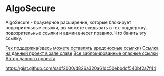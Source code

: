 # AlgoSecure

AlgoSecure - браузерное расширение, которые блокирует подозрительные ссылки, вы можете скидывать в тех-поддержку, подозрительные ссылки и админ внесет правило. Что банить эту ссылку.


  
<a href="https://learn.algoritmika.org/community?projectId=58259493" target="_blank">Тех поддержка(здесь можете оставлять вредоносные ссылки)</a> 
<a href="https://learn.algoritmika.org/community?projectId=58259517" target="_blank">Ссылка на данный проект в зале славе</a> 
<a href="https://gist.github.com/sadf2000/1218255c4594a5f8e67b48134e01b895" target="_blank">Все заблокированные опасные ссылки</a> 
<a href="https://learn.algoritmika.org/student-profile?profileId=70069026" target="_blank">Автор данного проекта</a> 



https://gist.github.com/sadf2000/d826a320a61dc50ebbdcf540bf2a7f44
